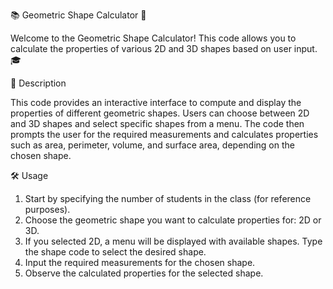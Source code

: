 📚 Geometric Shape Calculator 📐

Welcome to the Geometric Shape Calculator! This code allows you to calculate the properties of various 2D and 3D shapes based on user input. 🎓


📝 Description

This code provides an interactive interface to compute and display the properties of different geometric shapes. Users can choose between 2D and 3D shapes and select specific shapes from a menu. The code then prompts the user for the required measurements and calculates properties such as area, perimeter, volume, and surface area, depending on the chosen shape.


🛠️ Usage

1. Start by specifying the number of students in the class (for reference purposes).
2. Choose the geometric shape you want to calculate properties for: 2D or 3D.
3. If you selected 2D, a menu will be displayed with available shapes. Type the shape code to select the desired shape.
4. Input the required measurements for the chosen shape.
5. Observe the calculated properties for the selected shape.
